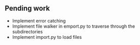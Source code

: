## Pending work
- Implement error catching
- Implement file walker in emport.py to traverse through the subdirectories
- Implement import.py to load files